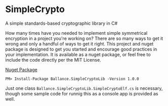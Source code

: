 # SimpleCrypto
A simple standards-based cryptographic library in C#


How many times have you needed to implement simple symmetrical encryption in a project you're working on?  There are so many ways to get it wrong and only a handful of ways to get it right.  This project and nuget package is designed to get you started and encourage good practices in your implementation.  It is available as a nuget package, or feel free to include the code directly per the MIT License.

[Nuget Package](https://www.nuget.org/packages/Ballance.SimpleCryptoLib/)

`PM> Install-Package Ballance.SimpleCryptoLib -Version 1.0.0`

Just one class `Ballance.SimpleCryptoLib.SimpleCryptoElf.cs` is necessary, though some sample code for runnig this as a console app is provided as well.  
